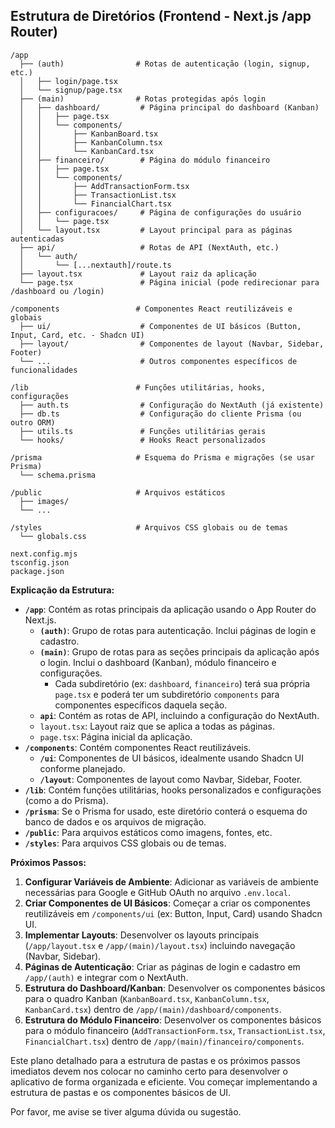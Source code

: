 ## Estrutura de Diretórios (Frontend - Next.js /app Router)

```
/app
  ├── (auth)                # Rotas de autenticação (login, signup, etc.)
  │   ├── login/page.tsx
  │   └── signup/page.tsx
  ├── (main)                # Rotas protegidas após login
  │   ├── dashboard/         # Página principal do dashboard (Kanban)
  │   │   ├── page.tsx
  │   │   └── components/
  │   │       ├── KanbanBoard.tsx
  │   │       ├── KanbanColumn.tsx
  │   │       └── KanbanCard.tsx
  │   ├── financeiro/        # Página do módulo financeiro
  │   │   ├── page.tsx
  │   │   └── components/
  │   │       ├── AddTransactionForm.tsx
  │   │       ├── TransactionList.tsx
  │   │       └── FinancialChart.tsx
  │   ├── configuracoes/     # Página de configurações do usuário
  │   │   └── page.tsx
  │   └── layout.tsx         # Layout principal para as páginas autenticadas
  ├── api/                   # Rotas de API (NextAuth, etc.)
  │   └── auth/
  │       └── [...nextauth]/route.ts
  ├── layout.tsx             # Layout raiz da aplicação
  └── page.tsx               # Página inicial (pode redirecionar para /dashboard ou /login)

/components                 # Componentes React reutilizáveis e globais
  ├── ui/                    # Componentes de UI básicos (Button, Input, Card, etc. - Shadcn UI)
  ├── layout/                # Componentes de layout (Navbar, Sidebar, Footer)
  └── ...                    # Outros componentes específicos de funcionalidades

/lib                        # Funções utilitárias, hooks, configurações
  ├── auth.ts                # Configuração do NextAuth (já existente)
  ├── db.ts                  # Configuração do cliente Prisma (ou outro ORM)
  ├── utils.ts               # Funções utilitárias gerais
  └── hooks/                 # Hooks React personalizados

/prisma                     # Esquema do Prisma e migrações (se usar Prisma)
  └── schema.prisma

/public                     # Arquivos estáticos
  ├── images/
  └── ...

/styles                     # Arquivos CSS globais ou de temas
  └── globals.css

next.config.mjs
tsconfig.json
package.json
```

**Explicação da Estrutura:**

*   **`/app`**: Contém as rotas principais da aplicação usando o App Router do Next.js.
    *   **`(auth)`**: Grupo de rotas para autenticação. Inclui páginas de login e cadastro.
    *   **`(main)`**: Grupo de rotas para as seções principais da aplicação após o login. Inclui o dashboard (Kanban), módulo financeiro e configurações.
        *   Cada subdiretório (ex: `dashboard`, `financeiro`) terá sua própria `page.tsx` e poderá ter um subdiretório `components` para componentes específicos daquela seção.
    *   **`api`**: Contém as rotas de API, incluindo a configuração do NextAuth.
    *   `layout.tsx`: Layout raiz que se aplica a todas as páginas.
    *   `page.tsx`: Página inicial da aplicação.
*   **`/components`**: Contém componentes React reutilizáveis.
    *   **`/ui`**: Componentes de UI básicos, idealmente usando Shadcn UI conforme planejado.
    *   **`/layout`**: Componentes de layout como Navbar, Sidebar, Footer.
*   **`/lib`**: Contém funções utilitárias, hooks personalizados e configurações (como a do Prisma).
*   **`/prisma`**: Se o Prisma for usado, este diretório conterá o esquema do banco de dados e os arquivos de migração.
*   **`/public`**: Para arquivos estáticos como imagens, fontes, etc.
*   **`/styles`**: Para arquivos CSS globais ou de temas.

**Próximos Passos:**

1.  **Configurar Variáveis de Ambiente**: Adicionar as variáveis de ambiente necessárias para Google e GitHub OAuth no arquivo `.env.local`.
2.  **Criar Componentes de UI Básicos**: Começar a criar os componentes reutilizáveis em `/components/ui` (ex: Button, Input, Card) usando Shadcn UI.
3.  **Implementar Layouts**: Desenvolver os layouts principais (`/app/layout.tsx` e `/app/(main)/layout.tsx`) incluindo navegação (Navbar, Sidebar).
4.  **Páginas de Autenticação**: Criar as páginas de login e cadastro em `/app/(auth)` e integrar com o NextAuth.
5.  **Estrutura do Dashboard/Kanban**: Desenvolver os componentes básicos para o quadro Kanban (`KanbanBoard.tsx`, `KanbanColumn.tsx`, `KanbanCard.tsx`) dentro de `/app/(main)/dashboard/components`.
6.  **Estrutura do Módulo Financeiro**: Desenvolver os componentes básicos para o módulo financeiro (`AddTransactionForm.tsx`, `TransactionList.tsx`, `FinancialChart.tsx`) dentro de `/app/(main)/financeiro/components`.

Este plano detalhado para a estrutura de pastas e os próximos passos imediatos devem nos colocar no caminho certo para desenvolver o aplicativo de forma organizada e eficiente. Vou começar implementando a estrutura de pastas e os componentes básicos de UI. 

Por favor, me avise se tiver alguma dúvida ou sugestão.

